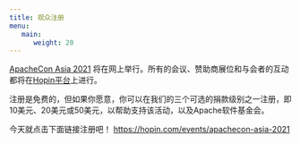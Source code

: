 ```yaml
---
title: 观众注册
menu:
   main:
      weight: 20
---
```


[ApacheCon Asia 2021](https://apachecon.com/acasia2021/zh/) 将在网上举行。所有的会议、赞助商展位和与会者的互动都将在[Hopin平台](https://hopin.com/)上进行。

注册是免费的，但如果你愿意，你可以在我们的三个可选的捐款级别之一注册，即10美元、20美元或50美元，以帮助支持该活动，以及Apache软件基金会。

今天就点击下面链接注册吧！
https://hopin.com/events/apachecon-asia-2021
